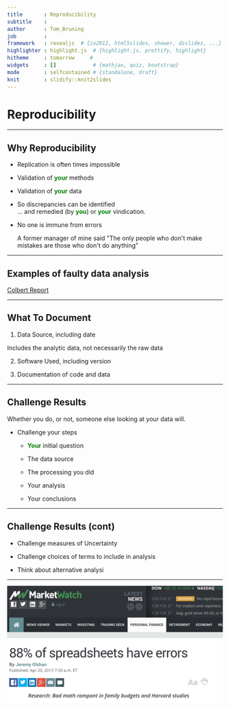 ```yaml
---
title       : Reproducibility
subtitle    : 
author      : Tom_Bruning
job         : 
framework   : revealjs  # {io2012, html5slides, shower, dzslides, ...}
highlighter : highlight.js  # {highlight.js, prettify, highlight}
hitheme     : tomorrow     # 
widgets     : []            # {mathjax, quiz, bootstrap}
mode        : selfcontained # {standalone, draft}
knit        : slidify::knit2slides
---
```

   
# Reproducibility  
    
---
## Why Reproducibility

- Replication is often times impossible

- Validation of <span style="color:green; font-weight:bold">your</span> methods

- Validation of <span style="color:green; font-weight:bold">your</span>  data

- So discrepancies can be identified  
    ... and remedied (by <span style="color:green; font-weight:bold">you</span>) or <span style="color:green; font-weight:bold">your</span> vindication.

- No one is immune from errors

    A former manager of mine said "The only people who don't make mistakes are those who don't do anything"

---
## Examples of faulty data analysis

 [Colbert Report](http://on.cc.com/1rKue88 "Colbert Report")
 

---
## What To Document

1. Data Source, including date

  Includes the analytic data, not necessarily the raw data

2. Software Used, including version

3. Documentation of code and data

---
## Challenge Results

Whether you do, or not, someone else looking at your data will.

- Challenge your steps

  - <span style="color:green; font-weight:bold">Your</span> initial question

  - The data source

  - The processing you did

  - Your analysis

  - Your conclusions 

---
## Challenge Results (cont)

- Challenge measures of Uncertainty

- Challenge choices of terms to include in analysis

- Think about alternative analysi

---

![Market Watch](/assets/img/ss_errors.png)
